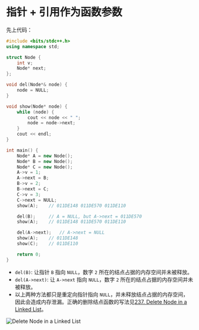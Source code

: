 # 指针 + 引用作为函数参数

先上代码：

```c++
#include <bits/stdc++.h>
using namespace std;

struct Node {
	int v;
	Node* next;
};

void del(Node*& node) {
	node = NULL;
}

void show(Node* node) {
	while (node) {
		cout << node << " ";
		node = node->next;
	}
	cout << endl;
}

int main() {
	Node* A = new Node();
	Node* B = new Node();
	Node* C = new Node();
	A->v = 1;
	A->next = B;
	B->v = 2;
	B->next = C;
	C->v = 3;
	C->next = NULL;
	show(A);	// 011DE148 011DE570 011DE110

	del(B);		// A = NULL, but A->next = 011DE570
	show(A);	// 011DE148 011DE570 011DE110

	del(A->next);	// A->next = NULL
	show(A);	// 011DE148
	show(C);	// 011DE110

	return 0;
}

```

- `del(B)`: 让指针 `B` 指向 `NULL`，数字 `2` 所在的结点占据的内存空间并未被释放。
- `del(A->next)`: 让 `A->next` 指向 `NULL`，数字 `2` 所在的结点占据的内存空间并未被释放。
- 以上两种方法都只是重定向指针指向 `NULL`，并未释放结点占据的内存空间，因此会造成内存泄漏。正确的删除结点函数的写法见[237. Delete Node in a Linked List](https://github.com/JiaHeng-DLUT/LeetCode/blob/master/链表/237.delete-node-in-a-linked-list.md)。

![Delete Node in a Linked List](./assets/Delete%20Node%20in%20a%20Linked%20List.svg)

